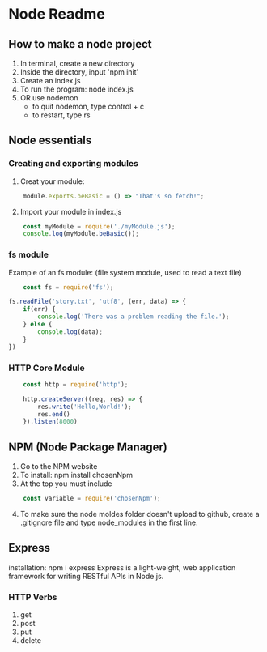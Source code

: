 # Node Readme

## How to make a node project

1. In terminal, create a new directory
2. Inside the directory, input 'npm init'
3. Create an index.js
4. To run the program: node index.js
5. OR use nodemon
    - to quit nodemon, type control + c
    - to restart, type rs

## Node essentials
### Creating and exporting modules

1. Creat your module: 
```javascript
    module.exports.beBasic = () => "That's so fetch!";
```
2. Import your module in index.js
```javascript
    const myModule = require('./myModule.js');
    console.log(myModule.beBasic());
```

### fs module
Example of an fs module: (file system module, used to read a text file)
```javascript
    const fs = require('fs');

fs.readFile('story.txt', 'utf8', (err, data) => {
    if(err) {
        console.log('There was a problem reading the file.');
    } else {
        console.log(data);
    }
})
```

### HTTP Core Module
``` javascript
    const http = require('http');

    http.createServer((req, res) => {
        res.write('Hello,World!');
        res.end()
    }).listen(8000)
```

## NPM (Node Package Manager)

1. Go to the NPM website
2. To install: npm install chosenNpm
3. At the top you must include
```javascript
    const variable = require('chosenNpm');
```
4. To make sure the node moldes folder doesn't upload to github, create a .gitignore file and type node_modules in the first line. 

## Express
installation: npm i express
Express is a light-weight, web application framework for writing RESTful APIs in Node.js.


### HTTP Verbs
1. get
2. post
3. put
4. delete